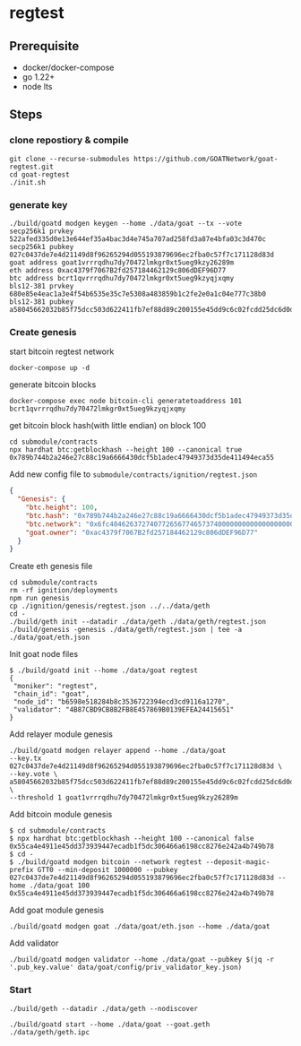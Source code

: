 # regtest

## Prerequisite

- docker/docker-compose
- go 1.22+
- node lts

## Steps

### clone repostiory & compile

```
git clone --recurse-submodules https://github.com/GOATNetwork/goat-regtest.git
cd goat-regtest
./init.sh
```

### generate key

```console
./build/goatd modgen keygen --home ./data/goat --tx --vote
secp256k1 prvkey 522afed335d0e13e644ef35a4bac3d4e745a707ad258fd3a87e4bfa03c3d470c
secp256k1 pubkey 027c0437de7e4d21149d8f96265294d055193879696ec2fba0c57f7c171128d83d
goat address goat1vrrrqdhu7dy70472lmkgr0xt5ueg9kzy26289m
eth address 0xac4379f7067B2fd257184462129c806dDEF96D77
btc address bcrt1qvrrrqdhu7dy70472lmkgr0xt5ueg9kzyqjxqmy
bls12-381 prvkey 680e85e4eac1a3e4f54b6535e35c7e5308a483859b1c2fe2e0a1c04e777c38b0
bls12-381 pubkey a58045662032b85f75dcc503d622411fb7ef88d89c200155e45dd9c6c02fcdd25dc6d0def64ddc1da74a07e515a577f5176654411068215cae073e37dd8318a4d8f6c851a06def606d9403763c948892e8ce48d13a6114a87fce7b6fa60d12fe
```

### Create genesis

start bitcoin regtest network

```
docker-compose up -d
```

generate bitcoin blocks

```
docker-compose exec node bitcoin-cli generatetoaddress 101 bcrt1qvrrrqdhu7dy70472lmkgr0xt5ueg9kzyqjxqmy
```

get bitcoin block hash(with little endian) on block 100

```
cd submodule/contracts
npx hardhat btc:getblockhash --height 100 --canonical true
0x789b744b2a246e27c88c19a6666430dcf5b1adec47949373d35de411494eca55
```

Add new config file to `submodule/contracts/ignition/regtest.json`

```json
{
  "Genesis": {
    "btc.height": 100,
    "btc.hash": "0x789b744b2a246e27c88c19a6666430dcf5b1adec47949373d35de411494eca55",
    "btc.network": "0x6fc4046263727407726567746573740000000000000000000000000000000000",
    "goat.owner": "0xac4379f7067B2fd257184462129c806dDEF96D77"
  }
}
```

Create eth genesis file

```
cd submodule/contracts
rm -rf ignition/deployments
npm run genesis
cp ./ignition/genesis/regtest.json ../../data/geth
cd -
./build/geth init --datadir ./data/geth ./data/geth/regtest.json
./build/genesis -genesis ./data/geth/regtest.json | tee -a ./data/goat/eth.json
```

Init goat node files

```console
$ ./build/goatd init --home ./data/goat regtest
{
 "moniker": "regtest",
 "chain_id": "goat",
 "node_id": "b6598e518284b8c3536722394ecd3cd9116a1270",
 "validator": "4B87CBD9CB8B2FB8E457869B0139EFEA24415651"
}
```

Add relayer module genesis

```
./build/goatd modgen relayer append --home ./data/goat
--key.tx 027c0437de7e4d21149d8f96265294d055193879696ec2fba0c57f7c171128d83d \
--key.vote \
a58045662032b85f75dcc503d622411fb7ef88d89c200155e45dd9c6c02fcdd25dc6d0def64ddc1da74a07e515a577f5176654411068215cae073e37dd8318a4d8f6c851a06def606d9403763c948892e8ce48d13a6114a87fce7b6fa60d12fe \
--threshold 1 goat1vrrrqdhu7dy70472lmkgr0xt5ueg9kzy26289m
```

Add bitcoin module genesis

```console
$ cd submodule/contracts
$ npx hardhat btc:getblockhash --height 100 --canonical false
0x55ca4e4911e45dd373939447ecadb1f5dc306466a6198cc8276e242a4b749b78
$ cd -
$ ./build/goatd modgen bitcoin --network regtest --deposit-magic-prefix GTT0 --min-deposit 1000000 --pubkey 027c0437de7e4d21149d8f96265294d055193879696ec2fba0c57f7c171128d83d --home ./data/goat 100 0x55ca4e4911e45dd373939447ecadb1f5dc306466a6198cc8276e242a4b749b78
```

Add goat module genesis

```
./build/goatd modgen goat ./data/goat/eth.json --home ./data/goat
```

Add validator

```
./build/goatd modgen validator --home ./data/goat --pubkey $(jq -r '.pub_key.value' data/goat/config/priv_validator_key.json)
```

### Start

```
./build/geth --datadir ./data/geth --nodiscover
```

```
./build/goatd start --home ./data/goat --goat.geth ./data/geth/geth.ipc
```
